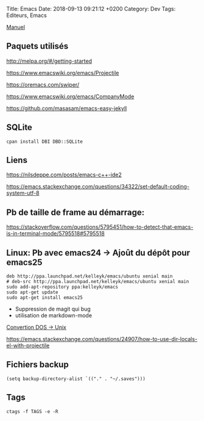 Title:  Emacs
Date:   2018-09-13 09:21:12 +0200
Category: Dev
Tags: Editeurs, Emacs


[Manuel](https://www.gnu.org/software/emacs/manual/html_node/eintr/index.html#Top)

## Paquets utilisés

<http://melpa.org/#/getting-started>

<https://www.emacswiki.org/emacs/Projectile>

<https://oremacs.com/swiper/>

<https://www.emacswiki.org/emacs/CompanyMode>

<https://github.com/masasam/emacs-easy-jekyll>

## SQLite

    cpan install DBI DBD::SQLite

## Liens

<https://nilsdeppe.com/posts/emacs-c++-ide2>

<https://emacs.stackexchange.com/questions/34322/set-default-coding-system-utf-8>

## Pb de taille de frame au démarrage:

https://stackoverflow.com/questions/5795451/how-to-detect-that-emacs-is-in-terminal-mode/5795518#5795518

## Linux: Pb avec emacs24 -> Ajoût du dépôt pour emacs25

	deb http://ppa.launchpad.net/kelleyk/emacs/ubuntu xenial main
	# deb-src http://ppa.launchpad.net/kelleyk/emacs/ubuntu xenial main
	sudo add-apt-repository ppa:kelleyk/emacs
	sudo apt-get update
	sudo apt-get install emacs25

* Suppression de magit qui bug
* utilisation de markdown-mode

[Convertion DOS -> Unix](https://edivad.wordpress.com/2007/04/03/emacs-convert-dos-to-unix-and-vice-versa/)

<https://emacs.stackexchange.com/questions/24907/how-to-use-dir-locals-el-with-projectile>

## Fichiers backup

	(setq backup-directory-alist `(("." . "~/.saves")))

## Tags

	ctags -f TAGS -e -R
